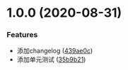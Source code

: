 # 1.0.0 (2020-08-31)


### Features

* 添加changelog ([439ae0c](https://github.com/ruioslr/webapp-lover/commit/439ae0cd42dd422a580fe66154a23b7f8fa2c3c8))
* 添加单元测试 ([35b9b21](https://github.com/ruioslr/webapp-lover/commit/35b9b215bd90b61aa3bac84e35153e0ae5cb9a75))



